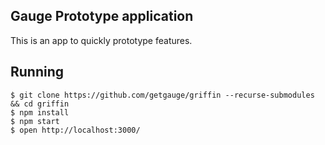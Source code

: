 ## Gauge Prototype application

This is an app to quickly prototype features.

## Running

```
$ git clone https://github.com/getgauge/griffin --recurse-submodules && cd griffin
$ npm install
$ npm start
$ open http://localhost:3000/
```